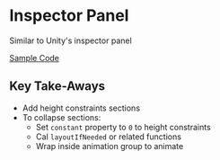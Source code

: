 # Inspector Panel

Similar to Unity's inspector panel

[Sample Code](https://developer.apple.com/documentation/appkit/views_and_controls/organize_your_user_interface_with_a_stack_view)

## Key Take-Aways

- Add height constraints sections
- To collapse sections:
  - Set `constant` property to `0` to height constraints
  - Cal `layoutIfNeeded` or related functions
  - Wrap inside animation group to animate

